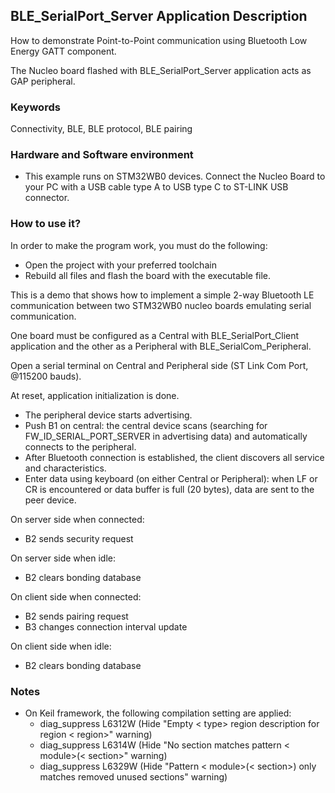## __BLE_SerialPort_Server Application Description__

How to demonstrate Point-to-Point communication using Bluetooth Low Energy GATT component. 

The Nucleo board flashed with BLE_SerialPort_Server application acts as GAP peripheral.


### __Keywords__

Connectivity, BLE, BLE protocol, BLE pairing


### __Hardware and Software environment__

  - This example runs on STM32WB0 devices.
    Connect the Nucleo Board to your PC with a USB cable type A to USB type C to ST-LINK USB connector.


### __How to use it?__

In order to make the program work, you must do the following:

  - Open the project with your preferred toolchain
  - Rebuild all files and flash the board with the executable file.

This is a demo that shows how to implement a simple 2-way Bluetooth LE communication between two STM32WB0 nucleo boards emulating serial communication. 

One board must be configured as a Central with BLE_SerialPort_Client application and the other as a Peripheral with BLE_SerialCom_Peripheral.

Open a serial terminal on Central and Peripheral side (ST Link Com Port, @115200 bauds).

At reset, application initialization is done.

  - The peripheral device starts advertising.
  - Push B1 on central: the central device scans (searching for FW_ID_SERIAL_PORT_SERVER in advertising data) and automatically connects to the peripheral.
  - After Bluetooth connection is established, the client discovers all service and characteristics.
  - Enter data using keyboard (on either Central or Peripheral): when LF or CR is encountered or data buffer is full (20 bytes), data are sent to the peer device.

On server side when connected:

  - B2 sends security request

On server side when idle:

  - B2 clears bonding database

On client side when connected:

  - B2 sends pairing request
  - B3 changes connection interval update

On client side when idle:

  - B2 clears bonding database

### __Notes__
                                            
 - On Keil framework, the following compilation setting are applied:
   - diag_suppress L6312W          (Hide "Empty < type> region description for region < region>" warning)
   - diag_suppress L6314W          (Hide "No section matches pattern < module>(< section>" warning)
   - diag_suppress L6329W          (Hide "Pattern < module>(< section>) only matches removed unused sections" warning)
